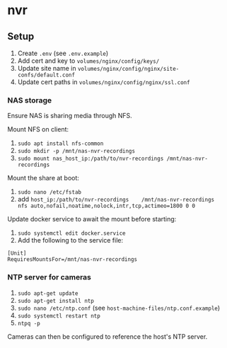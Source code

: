 # nvr

## Setup

1. Create `.env` (see `.env.example`)
1. Add cert and key to `volumes/nginx/config/keys/`
1. Update site name in `volumes/nginx/config/nginx/site-confs/default.conf`
1. Update cert paths in `volumes/nginx/config/nginx/ssl.conf`

### NAS storage

Ensure NAS is sharing media through NFS.

Mount NFS on client:

1. `sudo apt install nfs-common`
1. `sudo mkdir -p /mnt/nas-nvr-recordings`
1. `sudo mount nas_host_ip:/path/to/nvr-recordings /mnt/nas-nvr-recordings`

Mount the share at boot:

1. `sudo nano /etc/fstab`
1. add `host_ip:/path/to/nvr-recordings    /mnt/nas-nvr-recordings   nfs auto,nofail,noatime,nolock,intr,tcp,actimeo=1800 0 0`

Update docker service to await the mount before starting:

1. `sudo systemctl edit docker.service`
1. Add the following to the service file:

```
[Unit]
RequiresMountsFor=/mnt/nas-nvr-recordings
```

### NTP server for cameras

1. `sudo apt-get update`
1. `sudo apt-get install ntp`
1. `sudo nano /etc/ntp.conf` (see `host-machine-files/ntp.conf.example`)
1. `sudo systemctl restart ntp`
1. `ntpq -p`

Cameras can then be configured to reference the host's NTP server.
